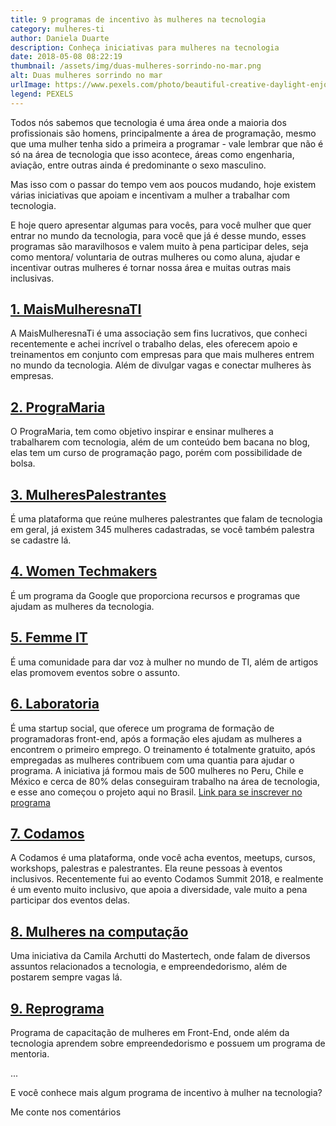 ```yaml
---
title: 9 programas de incentivo às mulheres na tecnologia
category: mulheres-ti
author: Daniela Duarte
description: Conheça iniciativas para mulheres na tecnologia
date: 2018-05-08 08:22:19
thumbnail: /assets/img/duas-mulheres-sorrindo-no-mar.png
alt: Duas mulheres sorrindo no mar
urlImage: https://www.pexels.com/photo/beautiful-creative-daylight-enjoyment-546162/
legend: PEXELS
---
```

Todos nós sabemos que tecnologia é uma área onde a maioria dos profissionais são homens, principalmente a área de programação, mesmo que uma mulher tenha sido a primeira a programar - vale lembrar que não é só na área de tecnologia que isso acontece, áreas como engenharia, aviação, entre outras ainda é predominante o sexo masculino.

Mas isso com o passar do tempo vem aos poucos mudando, hoje existem várias iniciativas que apoiam e incentivam a mulher a trabalhar com tecnologia.

E hoje quero apresentar algumas para vocês, para você mulher que quer entrar no mundo da tecnologia, para você que já é desse mundo, esses programas são maravilhosos e valem muito à pena participar deles, seja como mentora/ voluntaria de outras mulheres ou como aluna, ajudar e incentivar outras mulheres é tornar nossa área e muitas outras mais inclusivas.

## [1. MaisMulheresnaTI](https://www.linkedin.com/company/mulheresnati/)

A MaisMulheresnaTi é uma associação sem fins lucrativos, que conheci recentemente e achei incrível o trabalho delas, eles oferecem apoio e treinamentos em conjunto com empresas para que mais mulheres entrem no mundo da tecnologia. Além de divulgar vagas e conectar mulheres às empresas.

## [2. PrograMaria](https://www.programaria.org/)

O PrograMaria, tem como objetivo inspirar e ensinar mulheres a trabalharem com tecnologia, além de um conteúdo bem bacana no blog, elas tem um curso de programação pago, porém com possibilidade de bolsa.

## [3. MulheresPalestrantes](http://insideoutproject.xyz/mulheres-palestrantes)

É uma plataforma que reúne mulheres palestrantes que falam de tecnologia em geral, já existem 345 mulheres cadastradas, se você também palestra se cadastre lá.

## [4. Women Techmakers](https://www.womentechmakers.com/)

É um programa da Google que proporciona recursos e programas que ajudam as mulheres da tecnologia.

## [5. Femme IT](https://femmeit.com.br/)

É uma comunidade para dar voz à mulher no mundo de TI, além de artigos elas promovem eventos sobre o assunto.

## [6. Laboratoria](https://www.facebook.com/Laboratoriabr/?brand_redir=273234012851013)

É uma startup social, que oferece um programa de formação de programadoras front-end, após a formação eles ajudam as mulheres a encontrem o primeiro emprego. O treinamento é totalmente gratuito, após empregadas as mulheres contribuem com uma quantia para ajudar o programa. A iniciativa já formou mais de 500 mulheres no Peru, Chile e México e cerca de 80% delas conseguiram trabalho na área de tecnologia, e esse ano começou o projeto aqui no Brasil. [Link para se inscrever no programa](http://selecao.laboratoria.la/)

## [7. Codamos](https://www.codamos.club/)

A Codamos é uma plataforma, onde você acha eventos, meetups, cursos, workshops, palestras e palestrantes. Ela reune pessoas à eventos inclusivos. Recentemente fui ao evento Codamos Summit 2018, e realmente é um evento muito inclusivo, que apoia a diversidade, vale muito a pena participar dos eventos delas.

## [8. Mulheres na computação](https://mulheresnacomputacao.com/)

Uma iniciativa da Camila Archutti do Mastertech, onde falam de diversos assuntos relacionados a tecnologia, e empreendedorismo, além de postarem sempre vagas lá.

## [9. Reprograma](http://reprograma.com.br/)

Programa de capacitação de mulheres em Front-End, onde além da tecnologia aprendem sobre empreendedorismo e possuem um programa de mentoria.

...

E você conhece mais algum programa de incentivo à mulher na tecnologia?

Me conte nos comentários